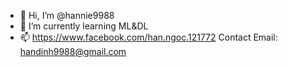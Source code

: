 - 👋 Hi, I’m @hannie9988
- 🌱 I’m currently learning ML&DL
- 📫 https://www.facebook.com/han.ngoc.121772
      Contact Email: handinh9988@gmail.com

<!---
handinh9988/handinh9988 is a ✨ special ✨ repository because its `README.md` (this file) appears on your GitHub profile.
You can click the Preview link to take a look at your changes.
- 👀 I’m interested in ....
- 💞️ I’m looking to collaborate on ...
--->
